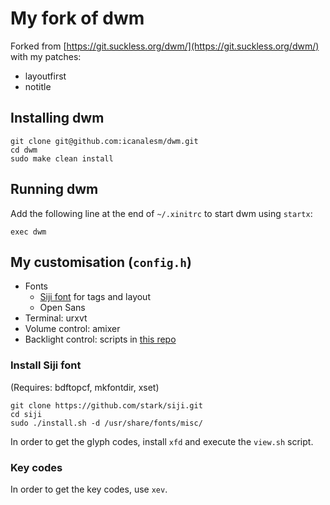 # My fork of dwm

Forked from [https://git.suckless.org/dwm/](https://git.suckless.org/dwm/) with my patches:

* layoutfirst
* notitle


## Installing dwm

```
git clone git@github.com:icanalesm/dwm.git
cd dwm
sudo make clean install
```


## Running dwm

Add the following line at the end of `~/.xinitrc` to start dwm using `startx`:
```
exec dwm
```


## My customisation (`config.h`)

* Fonts
  - [Siji font](https://github.com/stark/siji) for tags and layout
  - Open Sans
* Terminal: urxvt
* Volume control: amixer
* Backlight control: scripts in [this repo](https://github.com/icanalesm/openSUSE-installation)

### Install Siji font

(Requires: bdftopcf, mkfontdir, xset)

```
git clone https://github.com/stark/siji.git
cd siji
sudo ./install.sh -d /usr/share/fonts/misc/
```

In order to get the glyph codes, install `xfd` and execute the `view.sh` script.

### Key codes

In order to get the key codes, use `xev`.
